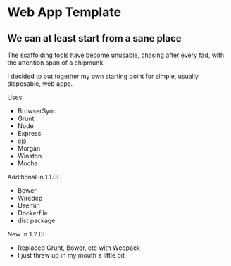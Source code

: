 Web App Template
================
## We can at least start from a sane place

The scaffolding tools have become unusable, chasing after every fad, with the attention span of a chipmunk.

I decided to put together my own starting point for simple, usually disposable, web apps.

Uses:
 - BrowserSync
 - Grunt
 - Node
 - Express
 - ejs
 - Morgan
 - Winston
 - Mocha

Additional in 1.1.0:
 - Bower
 - Wiredep
 - Usemin
 - Dockerfile
 - dist package

New in 1.2.0:
 - Replaced Grunt, Bower, etc with Webpack
 - I just threw up in my mouth a little bit
